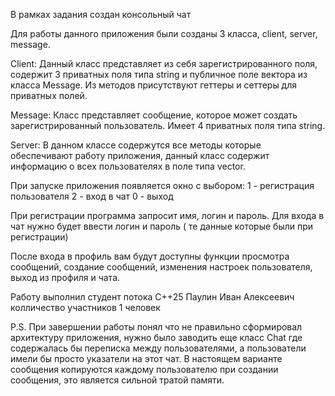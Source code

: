 В рамках задания создан консольный чат

Для работы данного приложения были созданы 3 класса, client, server, message.

Сlient:
Данный класс представляет из себя зарегистрированного поля, 
содержит 3 приватных поля типа string и публичное поле вектора из класса Message.
Из методов присутствуют геттеры и сеттеры для приватных полей.

Message:
Класс представляет сообщение, которое может создать зарегистрированный пользователь.
Имеет 4 приватных поля типа string.

Server:
В данном классе содержутся все методы которые обеспечивают работу приложения, 
данный класс содержит информацию о всех пользователях в поле типа vector.
	
При запуске приложения появляется окно с выбором:
1 - регистрация пользователя
2 - вход в чат
0 - выход

При регистрации программа запросит имя, логин и пароль.
Для входа в чат нужно будет ввести логин и пароль ( те данные которые были при регистрации)

После входа в профиль вам будут доступны функции просмотра сообщений, создание сообщений, изменения настроек пользователя,
 выход из профиля и чата.
 
Работу выполнил студент потока С++25 Паулин Иван Алексеевич
колличество участников 1 человек

P.S. При завершении работы понял что не правильно сформировал архитектуру приложения, нужно было заводить еще класс Chat
 где содержалась бы переписка между пользователями, а пользователи имели бы просто указатели на этот чат.
В настоящем варианте сообщения копируются каждому пользователю при создании сообщения, это является сильной тратой памяти. 